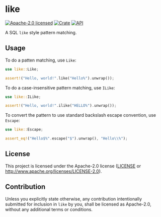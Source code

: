 # like

[![Apache-2.0 licensed](https://img.shields.io/badge/license-Apache--2.0-blue.svg)](LICENSE)
[![Crate](https://img.shields.io/crates/v/like.svg)](https://crates.io/crates/like)
[![API](https://docs.rs/like/badge.svg)](https://docs.rs/like)

A SQL `like` style pattern matching.

## Usage

To do a patten matching, use `Like`:

```Rust
use like::Like;

assert!("Hello, world!".like("Hello%").unwrap());
```

To do a case-insensitive pattern matching, use `ILike`:

```Rust
use like::ILike;

assert!("Hello, world!".ilike("HELLO%").unwrap());
```

To convert the pattern to use standard backslash escape convention, use `Escape`:

```Rust
use like::Escape;

assert_eq!("Hello$%".escape("$").unwrap(), "Hello\\%");
```

## License

This project is licensed under the Apache-2.0 license ([LICENSE](LICENSE) or http://www.apache.org/licenses/LICENSE-2.0).

## Contribution

Unless you explicitly state otherwise, any contribution intentionally submitted
for inclusion in `like` by you, shall be licensed as Apache-2.0, without any additional
terms or conditions.
